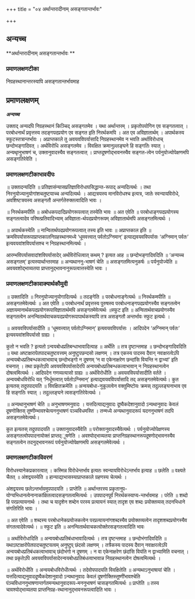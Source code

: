 +++
title = "०४ अर्थान्तरादीनाम् असङ्गतान्तर्भावः"

+++


## अन्यच्च

**अर्थान्तरादीनाम् असङ्गतान्तर्भावः **

### **प्रमाणलक्षणटीका**

निग्रहस्थानान्तरस्यापि असङ्गतान्तर्भावमाह

## प्रमाणलक्षणम्

***अन्यच्च***

उक्ताद् अन्यदपि निग्रहस्थानं किञ्चिद् असङ्गतमेव । यथा अर्थान्तरम् । प्रकृतोपयोगिन एव सङ्गतत्वात् । परबोधनार्थं प्रवृत्तस्य तदङ्गपदप्रयोग एव सङ्गत इति निरर्थकमपि । अत एव अविज्ञातार्थम् । अपार्थकस्य स्फुटस्तत्रान्तर्भावः । अप्राप्तकाले तु अवयवविपर्यासादि निग्रहस्थानमेव न भवति अर्थाविरोधाच् छन्दोभङ्गादिवत् । अर्थविरोधि असङ्गतमेव । विवक्षित क्रमानुल्लङ्घने हि सङ्गतिः स्यात् । अन्यथाृनुभाषणं च, उक्तानुवादस्यैव सङ्गतत्वात् । प्राप्तदूषणोद्भावनस्यैव सङ्गत-त्वेन पर्यनुयोज्योपेक्षणमपि असङ्गतिरेवेति ।

### **प्रमाणलक्षणटीकाभावदीपः**

॥ उक्तादन्यदिति ॥ प्रतिज्ञासंन्यासप्रतिज्ञाविरोधापसिद्धान्त-रूपाद् अन्यदित्यर्थः । तथा निरनुयोज्यानुयोगांशचतुष्टयाच्च अन्यदित्यर्थः । आद्यत्रयस्य मानविरोधश्च इत्यत्र, जातेः स्वन्यायविरोधे, अवशिष्टत्रयस्य असङ्गतौ अन्तर्गतेरुक्तत्वादिति भावः ।

॥ निरर्थकमपीति ॥ अबोधकपदादिप्रयोगरूपत्वात् तस्येति भावः ॥ अत एवेति ॥ परबोधाङ्गपदप्रयोगस्य सङ्गतत्वादेव परिषत्प्रतिवादिभ्याम् अविज्ञाता-र्थपदप्रयोगरूपम् अविज्ञातार्थमपि असङ्गतमित्यर्थः ।

॥ अपार्थकस्येति ॥ नान्वितार्थपदप्रयोगरूपत्वात् तस्य इति भावः ॥ अप्राप्तकाल इति ॥ क्रमविपर्यासरूपाप्राप्तकालनिग्रहस्थानमध्ये ‘धूमवत्त्वात् पर्वतोऽग्निमान्’ इत्याद्यवयवविपर्यासः ‘अग्निमान् पर्वतः’ इत्यवयवांशविपर्यासश्च न निग्रहस्थानमित्यर्थः ।

आरम्भविपर्यासवादांशविपर्यासादेर् अर्थविरोधित्वात् कथम् ? इत्यत आह ॥ छन्दोभङ्गादिवदिति ॥ ‘अन्यच्च असङ्गतम्’ इत्यस्यार्थान्तरमाह ॥ अन्यथाननु-भाषणं चेति ॥ असङ्गतमित्यनुकर्षः ॥ पर्यनुयोज्येति ॥ अवयवशोद्भाव्यतया प्राप्तानुद्भावनानुरूपत्वात्तस्येति भावः ।

### **प्रमाणलक्षणटीकावाक्यार्थकौमुदी**

॥ उक्तादिति ॥ निरनुयोज्यानुयोगादित्यर्थः ॥ तदङ्गेति ॥ परबोधनाङ्गेत्यर्थः ॥ निरर्थकमपीति ॥ असङ्गतमेवेत्यर्थः ॥ अत एवेति ॥ परबोधनार्थं प्रवृत्तस्य पुरुषस्य परबोधनाङ्गपदप्रयोगस्यैव सङ्गतत्वेन अज्ञायमानार्थकपदप्रयोगरूपाविज्ञातार्थमपि असङ्गतमेवेत्यर्थः ॥स्फुट इति ॥ अन्वितार्थवाचप्रयोगस्यैव सङ्गतत्वेन अनन्वितार्थवाचकपदप्रयोगरूपापार्थकस्यापि तत्र असङ्गतौ अन्तर्भावः स्फुट इत्यर्थः ।

॥ अवयवविपर्यासादीति ॥ ‘धूमवत्त्वात् पर्वतोऽग्निमान्’ इत्यवयवविपर्यासः । आदिपदेन ‘अग्निमान् पर्वतः’ इत्यवयवांशविपर्यासो ग्राह्यः ।

कुतो न भवति ? इत्यतो ऽन्वयबोधप्रतिबन्धाभावादित्याह ॥ अर्थेति ॥ तत्र दृष्टान्तमाह ॥ छन्दोभङ्गादिवदिति ॥ यथा अष्टाक्षरापेतपादचतुष्टवत्त्वम् अनुष्टुपछन्दसो लक्षणम् । तत्र एकस्य पादस्य दैवान् नवाक्षरत्वेऽपि अन्वयबोधप्रतिबन्धकत्वाभावाच् छन्दोभङ्गो न दूषणम् ‘न वा एकेनाक्षरेण छन्दांसि वियन्ति न द्वाभ्यां’ इति वचनात् । तथा प्रकृतेऽपि अवयवविपर्यासादेरपि अन्वयबोधप्रतिबन्धकत्वाभावान् न निग्रहस्थानत्वेन दोषत्वमित्यर्थः । आदिपदेन गणव्यत्यासो ग्राह्यः ॥ अर्थविरोधीति ॥ अवयवविपर्यासादीति वर्तते । अन्वयबोधविरोधि यत् ‘निर्धूमत्वात् पर्वतोऽग्निमान्’ इत्याद्यवयवविपर्यासादि तद् असङ्गतमेवेत्यर्थः। कुत इत्यतस् तदुपपादयति ॥ विवक्षितक्रमेति ॥ अन्वयबोधा-नुकूलत्वेन वक्तुमिष्टोयः क्रमस् तदुल्लङ्घनाभाव एव हि सङ्गतिः स्यात् । तदुल्लङ्घने त्वसङ्गतिरेवेत्यर्थः ।

॥ अन्यथानुभाषणं चेति ॥ अनुभाषणमनुवादः । यत्तदित्याद्यनुवादः दूष्यैकदेशानुवादो ऽन्यथानुवादः केवलं दूषणोक्तिस् तूष्णीम्भावश्चेत्यननुभाषणं पञ्चविधमस्ति । तन्मध्ये अन्यथानुवादरूपं यदननुभाषणं तदपि असङ्गतमेवेत्यर्थः।

कुत इत्यतस् तदुपपादयति ॥ उक्तानुवादस्यैवेति ॥ परोक्तानुवादस्यैवेत्यर्थः । पर्यनुयोज्योपेक्षणस्य असङ्गतत्वोपपादनायोक्तं प्राप्तद्ूषणेति । अवश्योद्भाव्यतया प्राप्तनिग्रहस्थानरूपदूषणोद्भावनस्यैव सङ्गतत्वेन तदनुद्भावनरूपं पर्यनुयोज्योपेक्षणमपि असङ्गतमेवेत्यर्थः ।

### **प्रमाणलक्षणटीकाविवरणं**

विरोधस्यानेकप्रकारत्वात् । कस्मिन्न विरोधेन्तर्भाव इत्यतः स्वन्यायविरोधेऽन्तर्भाव इत्याह ॥ छलेति ॥ वक्ष्यते चैतत् ॥ अंशद्वयस्येति ॥ हान्याद्याभासस्याप्राप्तकाले ग्रहणस्य चेत्यर्थः ।

अंशद्वयस्य छलेऽन्तर्भावमुपपादयति । प्राप्तेति ॥ अर्थान्तरस्य प्रकृतानुप-योग्यभिधानत्वेनानाकांक्षितत्वादसङ्गतत्वमित्यर्थः । उपपादनपूर्वं निरर्थकस्याप्य-न्तर्भावमाह । परेति ॥ शब्दो हि परप्रत्यायनार्थः । तथा च यादृशेन शब्देन परस्य प्रत्यायनं स्यात् तादृश एव शब्दः प्रयोक्तव्यस् तदनभिधाने संगतिरिति भावः ।

॥ अत एवेति ॥ शब्दस्य परबोधानेकप्रयोजकत्वेन परप्रत्यायनांगशब्दस्यैव प्रयोक्तव्यत्वेन तादृशशब्दप्रयोगस्यैव संगतत्वादेवेत्यर्थः। ॥ स्फुट इति ॥ अनन्वितार्थवाचकत्वोक्तेरसङ्गतत्वादिति भावः

॥ अर्थाविरोधादिति ॥ अन्वयबोधप्रतिबंधाभावादित्यर्थः । तत्र दृष्टन्तमाह ॥ छन्दोभंगादिवदिति ॥ यथाऽष्टाक्षरोपेतपादचतुष्टयत्वम् अनुष्टुप् छंदसो लक्षणम् । तत्रैकस्य पादस्य दैवान् नवाक्षरत्वेऽपि अन्वयबोधप्रतिबंधकत्वाभावाच् छंदोभंगो न दूषणम् । न वा एकेनाक्षरेण छंदांसि वियंति न द्वाभ्यामिति वचनात् । तथा प्रकृतेऽपि अवयवविपर्यासादेरन्वयबोधप्रतिबंधत्वाभावान्न निग्रहस्थानत्वेन दोषत्वमित्यर्थः ।

॥ अर्थविरोधीति ॥ अन्वयबोधविरोधीत्यर्थः । तदेवोपपादयति विवक्षितेति ॥ अन्यथाऽनुभाषायां चेति । यत्तदित्याद्यनुवाददूष्यैकदेशानुवादो ऽन्यथानुवादः केवलं दूषणोक्तिस्तूष्णींभावश्चेति पंञ्चविधाननुभाषणान्तर्गतमन्यथानुवादरूप-मननुभाषणं चासङ्गतमित्यर्थः ॥ प्राप्तेति ॥ तस्य चावश्योद्भाव्यतया प्राप्तनिग्रह-स्थानानुद्भावनरूपत्वादिति भावः ।

